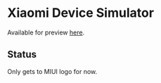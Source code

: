 # Xiaomi Device Simulator

Available for preview [here](https://xiaomisimulator.github.io).

## Status

Only gets to MIUI logo for now.

